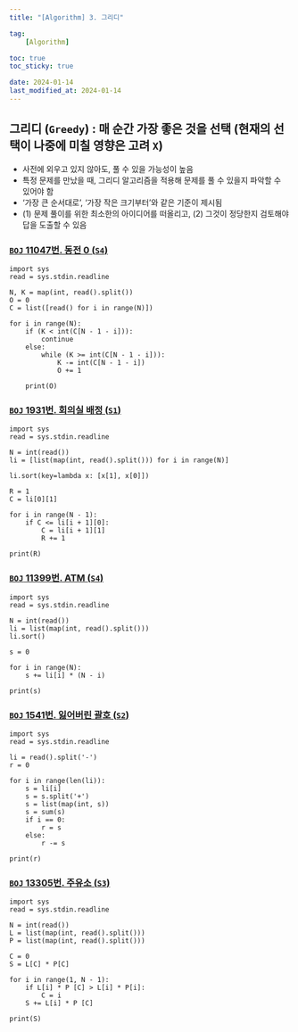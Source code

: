```yaml
---
title: "[Algorithm] 3. 그리디"

tag:
    [Algorithm]

toc: true
toc_sticky: true

date: 2024-01-14
last_modified_at: 2024-01-14
---
```


## 그리디 (```Greedy```) : 매 순간 가장 좋은 것을 선택 (현재의 선택이 나중에 미칠 영향은 고려 ```X```)

- 사전에 외우고 있지 않아도, 풀 수 있을 가능성이 높음
- 특정 문제를 만났을 때, 그리디 알고리즘을 적용해 문제를 풀 수 있을지 파악할 수 있어야 함
- ‘가장 큰 순서대로’, ‘가장 작은 크기부터’와 같은 기준이 제시됨
- (1) 문제 풀이를 위한 최소한의 아이디어를 떠올리고, (2) 그것이 정당한지 검토해야 답을 도출할 수 있음

### <a href="https://www.acmicpc.net/problem/11047">```BOJ``` 11047번. 동전 0 (```S4```)</a>

```
import sys
read = sys.stdin.readline

N, K = map(int, read().split())
O = 0
C = list([read() for i in range(N)])

for i in range(N):
    if (K < int(C[N - 1 - i])):
        continue
    else:
        while (K >= int(C[N - 1 - i])):
            K -= int(C[N - 1 - i])
            O += 1

    print(O)
```

### <a href="https://www.acmicpc.net/problem/1931">```BOJ``` 1931번. 회의실 배정 (```S1```)</a>

```
import sys
read = sys.stdin.readline

N = int(read())
li = [list(map(int, read().split())) for i in range(N)]

li.sort(key=lambda x: [x[1], x[0]])

R = 1
C = li[0][1]

for i in range(N - 1):
    if C <= li[i + 1][0]:
        C = li[i + 1][1]
        R += 1

print(R)
```

### <a href="https://www.acmicpc.net/problem/11399">```BOJ``` 11399번. ATM (```S4```)</a>

```
import sys
read = sys.stdin.readline

N = int(read())
li = list(map(int, read().split()))
li.sort()

s = 0

for i in range(N):
    s += li[i] * (N - i)

print(s)
```

### <a href="https://www.acmicpc.net/problem/1541">```BOJ``` 1541번. 잃어버린 괄호 (```S2```)</a>

```
import sys
read = sys.stdin.readline

li = read().split('-')
r = 0

for i in range(len(li)):
    s = li[i]
    s = s.split('+')
    s = list(map(int, s))
    s = sum(s)
    if i == 0:
        r = s
    else:
        r -= s

print(r)
```

### <a href="https://www.acmicpc.net/problem/13305">```BOJ``` 13305번. 주유소 (```S3```)</a>

```
import sys
read = sys.stdin.readline

N = int(read())
L = list(map(int, read().split()))
P = list(map(int, read().split()))

C = 0
S = L[C] * P[C]

for i in range(1, N - 1):
    if L[i] * P [C] > L[i] * P[i]:
        C = i
    S += L[i] * P [C]

print(S)
```
